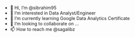 - 👋 Hi, I’m @sibrahim95
- 👀 I’m interested in Data Analyst/Engineer 
- 🌱 I’m currently learning Google Data Analytics Certificate 
- 💞️ I’m looking to collaborate on ...
- 📫 How to reach me @sagalibz

<!---
sibrahim95/sibrahim95 is a ✨ special ✨ repository because its `README.md` (this file) appears on your GitHub profile.
You can click the Preview link to take a look at your changes.
--->
